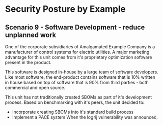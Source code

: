 # Security Posture by Example

## Scenario 9 - Software Development - reduce unplanned work

One of the corporate subsidiaries of Amalgamated Example Company
is a manufacturer of control systems for electric utilities.
A major marketing advantage for this unit comes from it's
proprietary optimization software present in the product.

This software is designed in-house by a large team of software developers.
Like most software, the end-product contains software that is
10% written in house based on top of software that is 90% from third parties -
both commercial and open source.

This unit has not traditionally created SBOMs
as part of it's development process.
Based on benchmarking with it's peers, the unit decided to:
- incorporate creating SBOMs into it's standard build process
- implement a PACE system
When the log4j vulnerability was announced,
